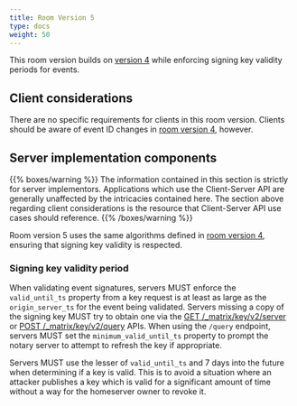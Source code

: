 ```yaml
---
title: Room Version 5
type: docs
weight: 50
---
```


This room version builds on [version 4](/rooms/v4) while enforcing signing
key validity periods for events.

## Client considerations

There are no specific requirements for clients in this room version.
Clients should be aware of event ID changes in [room version
4](/rooms/v4), however.

## Server implementation components

{{% boxes/warning %}}
The information contained in this section is strictly for server
implementors. Applications which use the Client-Server API are generally
unaffected by the intricacies contained here. The section above
regarding client considerations is the resource that Client-Server API
use cases should reference.
{{% /boxes/warning %}}

Room version 5 uses the same algorithms defined in [room version
4](/rooms/v4), ensuring that signing key validity is respected.

### Signing key validity period

When validating event signatures, servers MUST enforce the
`valid_until_ts` property from a key request is at least as large as the
`origin_server_ts` for the event being validated. Servers missing a copy
of the signing key MUST try to obtain one via the [GET
/\_matrix/key/v2/server](/server-server#get_matrixkeyv2serverkeyid)
or [POST
/\_matrix/key/v2/query](/server-server#post_matrixkeyv2query)
APIs. When using the `/query` endpoint, servers MUST set the
`minimum_valid_until_ts` property to prompt the notary server to attempt
to refresh the key if appropriate.

Servers MUST use the lesser of `valid_until_ts` and 7 days into the
future when determining if a key is valid. This is to avoid a situation
where an attacker publishes a key which is valid for a significant
amount of time without a way for the homeserver owner to revoke it.
